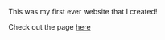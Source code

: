This was my first ever website that I created!
<p> Check out the page <a href="https://jarifahmad.github.io/First-website/">here</a>
